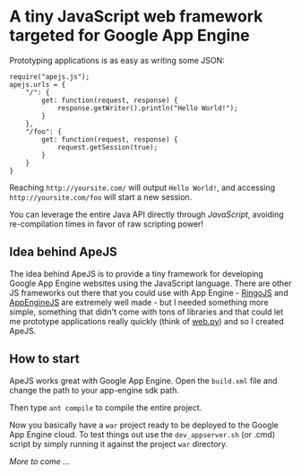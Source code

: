 # A tiny JavaScript web framework targeted for Google App Engine

Prototyping applications is as easy as writing some JSON:

    require("apejs.js");
    apejs.urls = {
        "/": {
            get: function(request, response) {
                response.getWriter().println("Hello World!");
            }
        },
        "/foo": {
            get: function(request, response) {
                request.getSession(true);
            }
        }
    }

Reaching `http://yoursite.com/` will output `Hello World!`, and accessing
`http://yoursite.com/foo` will start a new session. 

You can leverage the entire Java API directly through *JavaScript*, avoiding re-compilation times in favor of
raw scripting power!

## Idea behind ApeJS

The idea behind ApeJS is to provide a tiny framework for developing Google App
Engine websites using the JavaScript language. There are other JS
frameworks out there that you could use with App Engine - [RingoJS](http://ringojs.org) and
[AppEngineJS](http://www.appenginejs.org/) are extremely well made -
but I needed something more simple, something that didn't come with tons of
libraries and that could let me prototype applications really quickly (think of
[web.py](http://webpy.org)) and so I created ApeJS.

## How to start

ApeJS works great with Google App Engine. Open the `build.xml` file and change
the path to your app-engine sdk path. 

Then type `ant compile` to compile the entire project.

Now you basically have a `war` project ready to be deployed to the Google App
Engine cloud. To test things out use the `dev_appserver.sh` (or .cmd) script by
simply running it against the project `war` directory.

*More to come ...*
